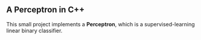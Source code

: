 ## A Perceptron in C++

This small project implements a **Perceptron**, which is a supervised-learning linear binary classifier.

